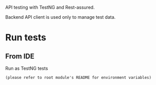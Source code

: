API testing with TestNG and Rest-assured.

Backend API client is used only to manage test data.


# Run tests
## From IDE
Run as TestNG tests 
    
    (please refer to root module's README for environment variables)